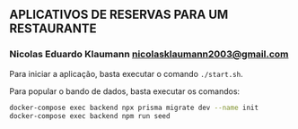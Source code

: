 ## APLICATIVOS DE RESERVAS PARA UM RESTAURANTE
### Nicolas Eduardo Klaumann <nicolasklaumann2003@gmail.com>

Para iniciar a aplicação, basta executar o comando `./start.sh`.

Para popular o bando de dados, basta executar os comandos:

```bash
docker-compose exec backend npx prisma migrate dev --name init
docker-compose exec backend npm run seed
